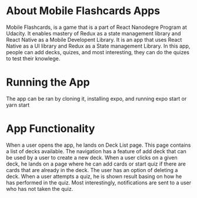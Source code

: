# About Mobile Flashcards Apps
Mobile Flashcards, is a game that is a part of React Nanodegre Program at Udacity. It enables mastery of Redux as a state management library and React Native as a Mobile Developent Library. It is an app that uses React Native as a UI library and Redux as a State management Library. In this app, people can add decks, quizes, and most interesting, they can do the quizes to test their knowlege. 
# Running the App
The app can be ran by cloning it, installing expo, and running expo start or yarn start
# App Functionality
When a user opens the app, he lands on Deck List page. This page contains a list of decks available. The navigation has a feature of add deck that can be used by a user to create a new deck.
When a user clicks on a given deck, he lands on a page where he can add cards or start quiz if there are cards that are already in the deck. The user has an option of deleting a deck.
When a user attempts a quiz, he is shown result basing on how he has performed in the quiz.
Most interestingly, notifications are sent to a user who has not taken the quiz.
